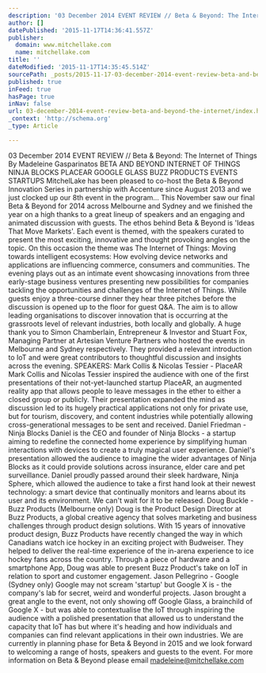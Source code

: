 ```yaml
---
description: '03 December 2014 EVENT REVIEW // Beta & Beyond: The Internet of Things By Madeleine Gasparinatos  BETA AND BEYOND INTERNET OF THINGS NINJA BLOCKS PLACEAR GOOGLE'
author: []
datePublished: '2015-11-17T14:36:41.557Z'
publisher:
  domain: www.mitchellake.com
  name: mitchellake.com
title: ''
dateModified: '2015-11-17T14:35:45.514Z'
sourcePath: _posts/2015-11-17-03-december-2014-event-review-beta-and-beyond-the-internet.md
published: true
inFeed: true
hasPage: true
inNav: false
url: 03-december-2014-event-review-beta-and-beyond-the-internet/index.html
_context: 'http://schema.org'
_type: Article

---
```

03 December 2014 EVENT REVIEW // Beta & Beyond: The Internet of Things By Madeleine Gasparinatos BETA AND BEYOND INTERNET OF THINGS NINJA BLOCKS PLACEAR GOOGLE GLASS BUZZ PRODUCTS EVENTS STARTUPS MitchelLake has been pleased to co-host the Beta & Beyond Innovation Series in partnership with Accenture since August 2013 and we just clocked up our 8th event in the program... This November saw our final Beta & Beyond for 2014 across Melbourne and Sydney and we finished the year on a high thanks to a great lineup of speakers and an engaging and animated discussion with guests. The ethos behind Beta & Beyond is 'Ideas That Move Markets'. Each event is themed, with the speakers curated to present the most exciting, innovative and thought provoking angles on the topic. On this occasion the theme was The Internet of Things: Moving towards intelligent ecosystems: How evolving device networks and applications are influencing commerce, consumers and communities. The evening plays out as an intimate event showcasing innovations from three early-stage business ventures presenting new possibilities for companies tackling the opportunities and challenges of the Internet of Things. While guests enjoy a three-course dinner they hear three pitches before the discussion is opened up to the floor for guest Q&A. The aim is to allow leading organisations to discover innovation that is occurring at the grassroots level of relevant industries, both locally and globally. A huge thank you to Simon Chamberlain, Entrepreneur & Investor and Stuart Fox, Managing Partner at Artesian Venture Partners who hosted the events in Melbourne and Sydney respectively. They provided a relevant introduction to IoT and were great contributors to thoughtful discussion and insights across the evening. SPEAKERS: Mark Collis & Nicolas Tessier - PlaceAR Mark Collis and Nicolas Tessier inspired the audience with one of the first presentations of their not-yet-launched startup PlaceAR, an augmented reality app that allows people to leave messages in the ether to either a closed group or publicly. Their presentation expanded the mind as discussion led to its hugely practical applications not only for private use, but for tourism, discovery, and content industries while potentially allowing cross-generational messages to be sent and received. Daniel Friedman - Ninja Blocks Daniel is the CEO and founder of Ninja Blocks - a startup aiming to redefine the connected home experience by simplifying human interactions with devices to create a truly magical user experience. Daniel's presentation allowed the audience to imagine the wider advantages of Ninja Blocks as it could provide solutions across insurance, elder care and pet surveillance. Daniel proudly passed around their sleek hardware, Ninja Sphere, which allowed the audience to take a first hand look at their newest technology: a smart device that continually monitors and learns about its user and its environment. We can't wait for it to be released. Doug Buckle - Buzz Products (Melbourne only) Doug is the Product Design Director at Buzz Products, a global creative agency that solves marketing and business challenges through product design solutions. With 15 years of innovative product design, Buzz Products have recently changed the way in which Canadians watch ice hockey in an exciting project with Budweiser. They helped to deliver the real-time experience of the in-arena experience to ice hockey fans across the country. Through a piece of hardware and a smartphone App, Doug was able to present Buzz Product's take on IoT in relation to sport and customer engagement. Jason Pellegrino - Google (Sydney only) Google may not scream 'startup' but Google X is - the company's lab for secret, weird and wonderful projects. Jason brought a great angle to the event, not only showing off Google Glass, a brainchild of Google X - but was able to contextualise the IoT through inspiring the audience with a polished presentation that allowed us to understand the capacity that IoT has but where it's heading and how individuals and companies can find relevant applications in their own industries. We are currently in planning phase for Beta & Beyond in 2015 and we look forward to welcoming a range of hosts, speakers and guests to the event. For more information on Beta & Beyond please email madeleine@mitchellake.com